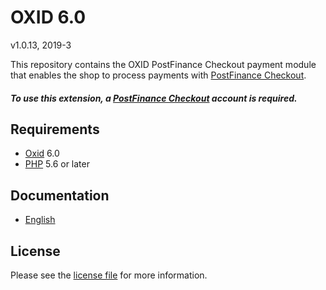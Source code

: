 # OXID 6.0

v1.0.13, 2019-3

This repository contains the OXID  PostFinance Checkout payment module that enables the shop to process payments with [PostFinance Checkout](https://www.postfinance.ch).

##### To use this extension, a [PostFinance Checkout](https://www.postfinance.ch) account is required.

## Requirements

* [Oxid](https://www.oxid-esales.com/) 6.0
* [PHP](http://php.net/) 5.6 or later

## Documentation

* [English](https://plugin-documentation.postfinance-checkout.ch/pfpayments/oxid-6.0/1.0.13/docs/en/documentation.html)

## License

Please see the [license file](https://github.com/pfpayments/oxid-6.0/blob/1.0.13/LICENSE) for more information.